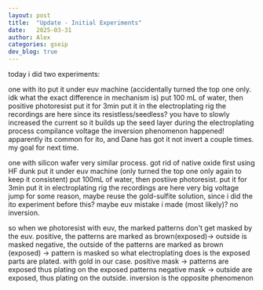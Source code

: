 ```yaml
---
layout: post
title:  "Update - Initial Experiments"
date:   2025-03-31
author: Alex
categories: gseip
dev_blog: true
---
```

today i did two experiments:

one with ito
put it under euv machine (accidentally turned the top one only. idk what the exact difference in mechanism is)
put 100 mL of water, then positive photoresist
put it for 3min
put it in the electroplating rig
the recordings are here
since its resistless/seedless? you have to slowly increased the current so it builds up the seed layer during the electroplating process
compilance voltage
the inversion phenomenon happened!
apparently its common for ito, and Dane has got it not invert a couple times. my goal for next time. 

one with silicon wafer
very similar process. 
got rid of native oxide first using HF dunk
put it under euv machine (only turned the top one only again to keep it consistent)
put 100mL of water, then postiive photoresist.
put it for 3min
put it in electroplating rig
the recordings are here
very big voltage jump for some reason, maybe reuse the gold-sulfite solution, since i did the ito experiment before this? maybe euv mistake i made (most likely)?
no inversion. 

so when we photoresist with euv, the marked patterns don't get masked by the euv.
positive, the patterns are marked as brown(exposed)-> outside is masked
negative, the outside of the patterns are marked as brown (exposed) -> pattern is masked
so what electroplating does is the exposed parts are plated. with gold in our case. 
positive mask -> patterns are exposed thus plating on the exposed patterns
negative mask -> outside are exposed, thus plating on the outside.
inversion is the opposite phenomenon